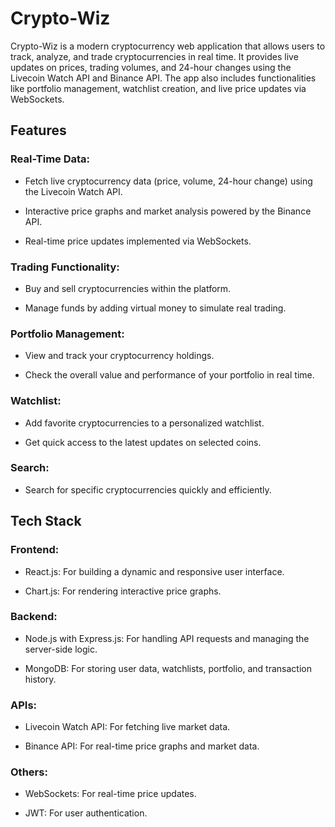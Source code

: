 # Crypto-Wiz

Crypto-Wiz is a modern cryptocurrency web application that allows users to track, analyze, and trade cryptocurrencies in real time. It provides live updates on prices, trading volumes, and 24-hour changes using the Livecoin Watch API and Binance API. The app also includes functionalities like portfolio management, watchlist creation, and live price updates via WebSockets.

## Features

### Real-Time Data:

+ Fetch live cryptocurrency data (price, volume, 24-hour change) using the Livecoin Watch API.

+ Interactive price graphs and market analysis powered by the Binance API.

+ Real-time price updates implemented via WebSockets.

### Trading Functionality:

+ Buy and sell cryptocurrencies within the platform.

+ Manage funds by adding virtual money to simulate real trading.

### Portfolio Management:

+ View and track your cryptocurrency holdings.

+ Check the overall value and performance of your portfolio in real time.

### Watchlist:

+ Add favorite cryptocurrencies to a personalized watchlist.

+ Get quick access to the latest updates on selected coins.

### Search:

+ Search for specific cryptocurrencies quickly and efficiently.

## Tech Stack

### Frontend:

+ React.js: For building a dynamic and responsive user interface.

+ Chart.js: For rendering interactive price graphs.

### Backend:

+ Node.js with Express.js: For handling API requests and managing the server-side logic.

+ MongoDB: For storing user data, watchlists, portfolio, and transaction history.

### APIs:

+ Livecoin Watch API: For fetching live market data.

+ Binance API: For real-time price graphs and market data.

### Others:

+ WebSockets: For real-time price updates.

+ JWT: For user authentication.
